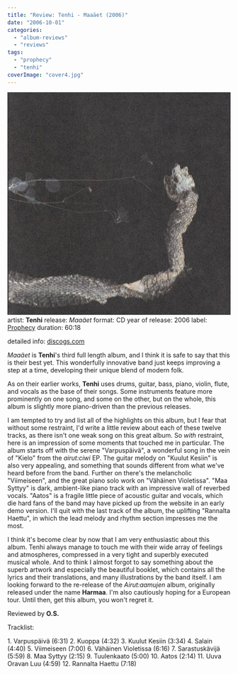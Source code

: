 ```yaml
---
title: "Review: Tenhi - Maaäet (2006)"
date: "2006-10-01"
categories: 
  - "album-reviews"
  - "reviews"
tags: 
  - "prophecy"
  - "tenhi"
coverImage: "cover4.jpg"
---
```


[![](images/cover4.jpg "tenhi_maa")](http://www.eveningoflight.nl/wordpress/wp-content/uploads/2011/12/cover4.jpg)artist: **Tenhi** release: _Maaäet_ format: CD year of release: 2006 label: [Prophecy](http://www.prophecy.cd/) duration: 60:18

detailed info: [discogs.com](http://www.discogs.com/Tenhi-Maa%C3%A4et/master/148027)

_Maaäet_ is **Tenhi**'s third full length album, and I think it is safe to say that this is their best yet. This wonderfully innovative band just keeps improving a step at a time, developing their unique blend of modern folk.

As on their earlier works, **Tenhi** uses drums, guitar, bass, piano, violin, flute, and vocals as the base of their songs. Some instruments feature more prominently on one song, and some on the other, but on the whole, this album is slightly more piano-driven than the previous releases.

I am tempted to try and list all of the highlights on this album, but I fear that without some restraint, I'd write a little review about each of these twelve tracks, as there isn't one weak song on this great album. So _with_ restraint, here is an impression of some moments that touched me in particular. The album starts off with the serene "Varpuspäivä", a wonderful song in the vein of "Kielo" from the _airut:ciwi_ EP. The guitar melody on "Kuulut Kesiin" is also very appealing, and something that sounds different from what we've heard before from the band. Further on there's the melancholic "Viimeiseen", and the great piano solo work on "Vähäinen Violetissa". "Maa Syttyy" is dark, ambient-like piano track with an impressive wall of reverbed vocals. "Aatos" is a fragile little piece of acoustic guitar and vocals, which die hard fans of the band may have picked up from the website in an early demo version. I'll quit with the last track of the album, the uplifting "Rannalta Haettu", in which the lead melody and rhythm section impresses me the most.

I think it's become clear by now that I am very enthusiastic about this album. Tenhi always manage to touch me with their wide array of feelings and atmospheres, compressed in a very tight and superbly executed musical whole. And to think I almost forgot to say something about the superb artwork and especially the beautiful booklet, which contains all the lyrics and their translations, and many illustrations by the band itself. I am looking forward to the re-release of the _Airut:aamujen_ album, originally released under the name **Harmaa**. I'm also cautiously hoping for a European tour. Until then, get this album, you won't regret it.

Reviewed by **O.S.**

Tracklist:

1\. Varpuspäivä (6:31) 2. Kuoppa (4:32) 3. Kuulut Kesiin (3:34) 4. Salain (4:40) 5. Viimeiseen (7:00) 6. Vähäinen Violetissa (6:16) 7. Sarastuskävijä (5:59) 8. Maa Syttyy (2:15) 9. Tuulenkaato (5:00) 10. Aatos (2:14) 11. Uuva Oravan Luu (4:59) 12. Rannalta Haettu (7:18)
